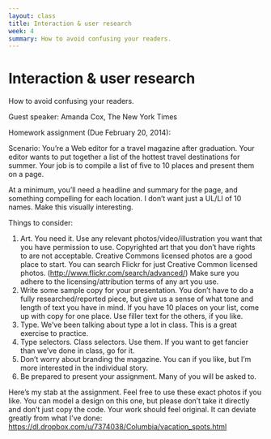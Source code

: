 ```yaml
---
layout: class
title: Interaction & user research
week: 4
summary: How to avoid confusing your readers.
---
```


# Interaction & user research

How to avoid confusing your readers.

Guest speaker: Amanda Cox, The New York Times

Homework assignment (Due February 20, 2014):

Scenario: You&rsquo;re a Web editor for a travel magazine after graduation. Your editor wants to put together a list of the hottest travel destinations for summer. Your job is to compile a list of five to 10 places and present them on a page. 

At a minimum, you&rsquo;ll need a headline and summary for the page, and something compelling for each location. I don&rsquo;t want just a UL/LI of 10 names. Make this visually interesting. 

Things to consider: 

1. Art. You need it. Use any relevant photos/video/illustration you want that you have permission to use. Copyrighted art that you don&rsquo;t have rights to are not acceptable. Creative Commons licensed photos are a good place to start. You can search Flickr for just Creative Common licensed photos. (http://www.flickr.com/search/advanced/) Make sure you adhere to the licensing/attribution terms of any art you use. 
2. Write some sample copy for your presentation. You don&rsquo;t have to do a fully researched/reported piece, but give us a sense of what tone and length of text you have in mind. If you have 10 places on your list, come up with copy for one place. Use filler text for the others, if you like. 
3. Type. We&rsquo;ve been talking about type a lot in class. This is a great exercise to practice. 
4. Type selectors. Class selectors. Use them. If you want to get fancier than we’ve done in class, go for it.
5. Don&rsquo;t worry about branding the magazine. You can if you like, but I&rsquo;m more interested in the individual story. 
6. Be prepared to present your assignment. Many of you will be asked to. 

Here&rsquo;s my stab at the assignment. Feel free to use these exact photos if you like. You can model a design on this one, but please don&rsquo;t take it directly and don&rsquo;t just copy the code. Your work should feel original. It can deviate greatly from what I’ve done: 
https://dl.dropbox.com/u/7374038/Columbia/vacation_spots.html
